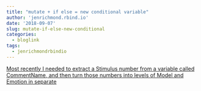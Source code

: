 ```yaml
---
title: "mutate + if else = new conditional variable"
author: 'jenrichmond.rbind.io'
date: '2018-09-07'
slug: mutate-if-else-new-conditional
categories:
  - bloglink
tags:
  - jenrichmondrbindio
---
```


[Most recently I needed to extract a Stimulus number from a variable called CommentName, and then turn those numbers into levels of Model and Emotion in separate<i class="fas fa-external-link-alt"></i>](http://jenrichmond.rbind.io/post/mutate-and-if-else-to-create-new-variables/)

